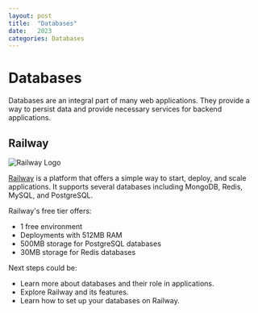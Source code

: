 ```yaml
---
layout: post
title:  "Databases"
date:   2023
categories: Databases
---
```


# Databases

Databases are an integral part of many web applications. They provide a way to persist data and provide necessary services for backend applications.

## Railway

![Railway Logo](https://avatars.githubusercontent.com/u/66716858?s=200&v=4)

[Railway](https://railway.app/) is a platform that offers a simple way to start, deploy, and scale applications. It supports several databases including MongoDB, Redis, MySQL, and PostgreSQL.

Railway's free tier offers:

- 1 free environment
- Deployments with 512MB RAM
- 500MB storage for PostgreSQL databases
- 30MB storage for Redis databases

Next steps could be:

- Learn more about databases and their role in applications.
- Explore Railway and its features.
- Learn how to set up your databases on Railway.